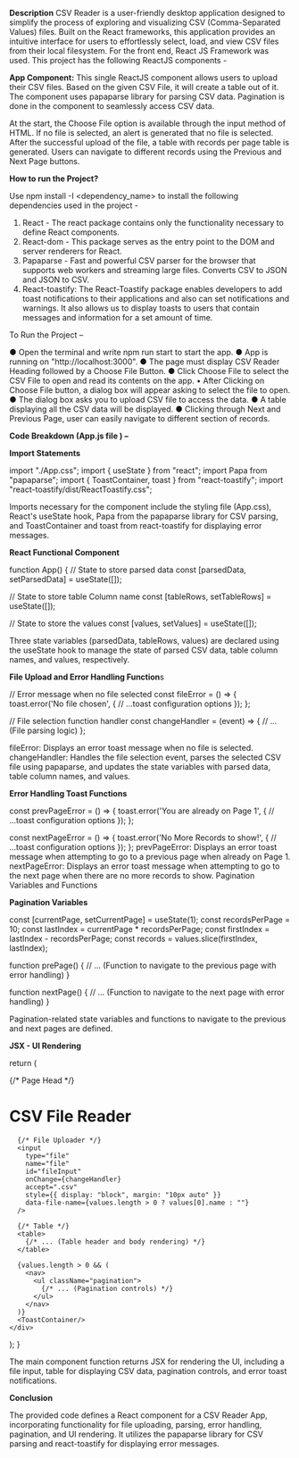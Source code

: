 **Description**
CSV Reader is a user-friendly desktop application designed to simplify the process of exploring and visualizing CSV (Comma-Separated Values) files. Built on the React frameworks, this application provides an intuitive interface for users to effortlessly select, load, and view CSV files from their local filesystem. 
For the front end, React JS Framework was used. This project has the following ReactJS components -

**App Component:** This single ReactJS component allows users to upload their CSV files. Based on the given CSV File, it will create a table out of it. The component uses papaparse library for parsing CSV data. Pagination is done in the component to seamlessly access CSV data.

At the start, the Choose File option is available through the input method of HTML. If no file is selected, an alert is generated that no file is selected. After the successful upload of the file, a table with records per page table is generated. Users can navigate to different records using the Previous and Next Page buttons. 

**How to run the Project?**

Use npm install -I <dependency_name> to install the following dependencies used in the project -

1.	React - The react package contains only the functionality necessary to define React components.
2.	React-dom - This package serves as the entry point to the DOM and server renderers for React.
3.	Papaparse - Fast and powerful CSV parser for the browser that supports web workers and streaming large files. Converts CSV to JSON and JSON to CSV. 
4.	React-toastify: The React-Toastify package enables developers to add toast notifications to their applications and also can set notifications and warnings. It also allows us to display toasts to users that contain messages and information for a set amount of time.

To Run the Project –

●	Open the terminal and write npm run start to start the app.
●	App is running on "http://localhost:3000".
●	The page must display CSV Reader Heading followed by a Choose File Button.
●	Click Choose File to select the CSV File to open and read its contents on the app.
•	After Clicking on Choose File button, a dialog box will appear asking to select the file to open. 
●	The dialog box asks you to upload CSV file to access the data. 
●	A table displaying all the CSV data will be displayed.
●	Clicking through Next and Previous Page, user can easily navigate to different section of records.

**Code Breakdown   (App.js file ) –**

**Import Statements**

import "./App.css";
import { useState } from "react";
import Papa from "papaparse";
import { ToastContainer, toast } from "react-toastify";
import "react-toastify/dist/ReactToastify.css";

Imports necessary for the component include the styling file (App.css), React's useState hook, Papa from the papaparse library for CSV parsing, and ToastContainer and toast from react-toastify for displaying error messages.

**React Functional Component**

function App() {
  // State to store parsed data
  const [parsedData, setParsedData] = useState([]);

  // State to store table Column name
  const [tableRows, setTableRows] = useState([]);

  // State to store the values
  const [values, setValues] = useState([]);

Three state variables (parsedData, tableRows, values) are declared using the useState hook to manage the state of parsed CSV data, table column names, and values, respectively.

**File Upload and Error Handling Function**s


  // Error message when no file selected
  const fileError = () => {
    toast.error('No file chosen', {
      // ...toast configuration options
    });
  };

  // File selection function handler
  const changeHandler = (event) => {
    // ... (File parsing logic)
  };

fileError: Displays an error toast message when no file is selected.
changeHandler: Handles the file selection event, parses the selected CSV file using papaparse, and updates the state variables with parsed data, table column names, and values.

**Error Handling Toast Functions**

  const prevPageError = () => {
    toast.error('You are already on Page 1', {
      // ...toast configuration options
    });
  };

  const nextPageError = () => {
    toast.error('No More Records to show!', {
      // ...toast configuration options
    });
  };
prevPageError: Displays an error toast message when attempting to go to a previous page when already on Page 1.
nextPageError: Displays an error toast message when attempting to go to the next page when there are no more records to show.
Pagination Variables and Functions


**Pagination Variables**

  const [currentPage, setCurrentPage] = useState(1);
  const recordsPerPage = 10;
  const lastIndex = currentPage * recordsPerPage;
  const firstIndex = lastIndex - recordsPerPage;
  const records = values.slice(firstIndex, lastIndex);

  function prePage() {
    // ... (Function to navigate to the previous page with error handling)
  }

  function nextPage() {
    // ... (Function to navigate to the next page with error handling)
  }

Pagination-related state variables and functions to navigate to the previous and next pages are defined.
 
**JSX - UI Rendering**

  return (
    <div>
      {/* Page Head */}
      <h1> CSV File Reader </h1>

      {/* File Uploader */}
      <input
        type="file"
        name="file"
        id="fileInput"
        onChange={changeHandler}
        accept=".csv"
        style={{ display: "block", margin: "10px auto" }}
        data-file-name={values.length > 0 ? values[0].name : ""}
      />
      
      {/* Table */}
      <table>
        {/* ... (Table header and body rendering) */}
      </table>

      {values.length > 0 && (
        <nav>
          <ul className="pagination">
            {/* ... (Pagination controls) */}
          </ul>
        </nav>
      )}
      <ToastContainer/>
    </div>
  );
}

The main component function returns JSX for rendering the UI, including a file input, table for displaying CSV data, pagination controls, and error toast notifications.


**Conclusion**

The provided code defines a React component for a CSV Reader App, incorporating functionality for file uploading, parsing, error handling, pagination, and UI rendering. It utilizes the papaparse library for CSV parsing and react-toastify for displaying error messages.
